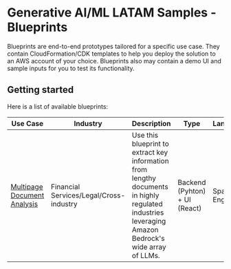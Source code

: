 # Generative AI/ML LATAM Samples - Blueprints

Blueprints are end-to-end prototypes tailored for a specific use case. They contain CloudFormation/CDK templates to help you deploy the solution to an AWS account of your choice. Blueprints also may contain a demo UI and sample inputs for you to test its functionality.

## Getting started

Here is a list of available blueprints:

| Use Case                                                    | Industry                                | Description                    | Type        | Languages        |
|-------------------------------------------------------------|-----------------------------------------|--------------------------------|-------------|------------------|
| [Multipage Document Analysis](multipage-document-analysis/README.md) | Financial Services/Legal/Cross-industry | Use this blueprint to extract key information from lengthy documents in highly regulated industries leveraging Amazon Bedrock's wide array of LLMs. | Backend (Pyhton) + UI (React) | Spanish, English                               |
